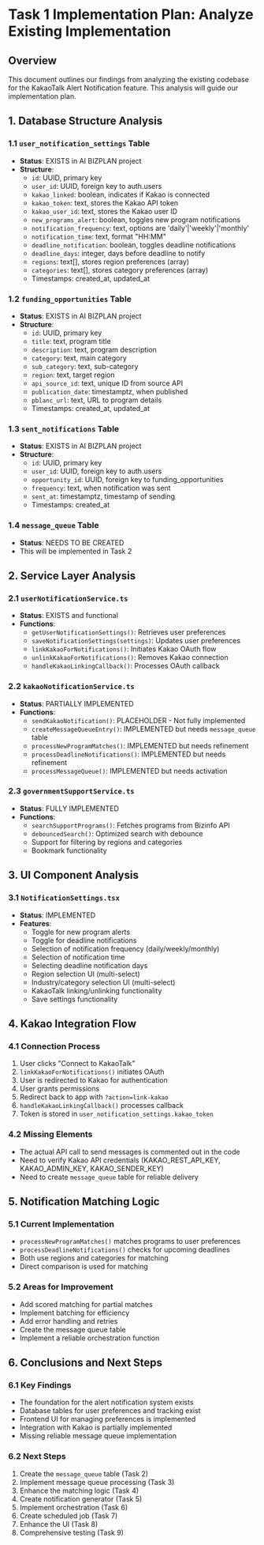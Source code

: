 # Task 1 Implementation Plan: Analyze Existing Implementation

## Overview
This document outlines our findings from analyzing the existing codebase for the KakaoTalk Alert Notification feature. This analysis will guide our implementation plan.

## 1. Database Structure Analysis

### 1.1 `user_notification_settings` Table
- **Status**: EXISTS in AI BIZPLAN project
- **Structure**:
  - `id`: UUID, primary key
  - `user_id`: UUID, foreign key to auth.users
  - `kakao_linked`: boolean, indicates if Kakao is connected
  - `kakao_token`: text, stores the Kakao API token
  - `kakao_user_id`: text, stores the Kakao user ID
  - `new_programs_alert`: boolean, toggles new program notifications
  - `notification_frequency`: text, options are 'daily'|'weekly'|'monthly'
  - `notification_time`: text, format "HH:MM"
  - `deadline_notification`: boolean, toggles deadline notifications
  - `deadline_days`: integer, days before deadline to notify
  - `regions`: text[], stores region preferences (array)
  - `categories`: text[], stores category preferences (array)
  - Timestamps: created_at, updated_at

### 1.2 `funding_opportunities` Table
- **Status**: EXISTS in AI BIZPLAN project 
- **Structure**:
  - `id`: UUID, primary key
  - `title`: text, program title
  - `description`: text, program description
  - `category`: text, main category
  - `sub_category`: text, sub-category
  - `region`: text, target region
  - `api_source_id`: text, unique ID from source API
  - `publication_date`: timestamptz, when published
  - `pblanc_url`: text, URL to program details
  - Timestamps: created_at, updated_at

### 1.3 `sent_notifications` Table
- **Status**: EXISTS in AI BIZPLAN project
- **Structure**:
  - `id`: UUID, primary key
  - `user_id`: UUID, foreign key to auth.users
  - `opportunity_id`: UUID, foreign key to funding_opportunities
  - `frequency`: text, when notification was sent
  - `sent_at`: timestamptz, timestamp of sending
  - Timestamps: created_at

### 1.4 `message_queue` Table
- **Status**: NEEDS TO BE CREATED
- This will be implemented in Task 2

## 2. Service Layer Analysis

### 2.1 `userNotificationService.ts`
- **Status**: EXISTS and functional
- **Functions**:
  - `getUserNotificationSettings()`: Retrieves user preferences
  - `saveNotificationSettings(settings)`: Updates user preferences
  - `linkKakaoForNotifications()`: Initiates Kakao OAuth flow
  - `unlinkKakaoForNotifications()`: Removes Kakao connection
  - `handleKakaoLinkingCallback()`: Processes OAuth callback

### 2.2 `kakaoNotificationService.ts`
- **Status**: PARTIALLY IMPLEMENTED
- **Functions**:
  - `sendKakaoNotification()`: PLACEHOLDER - Not fully implemented
  - `createMessageQueueEntry()`: IMPLEMENTED but needs `message_queue` table
  - `processNewProgramMatches()`: IMPLEMENTED but needs refinement
  - `processDeadlineNotifications()`: IMPLEMENTED but needs refinement
  - `processMessageQueue()`: IMPLEMENTED but needs activation

### 2.3 `governmentSupportService.ts`
- **Status**: FULLY IMPLEMENTED
- **Functions**:
  - `searchSupportPrograms()`: Fetches programs from Bizinfo API
  - `debouncedSearch()`: Optimized search with debounce
  - Support for filtering by regions and categories
  - Bookmark functionality

## 3. UI Component Analysis

### 3.1 `NotificationSettings.tsx`
- **Status**: IMPLEMENTED
- **Features**:
  - Toggle for new program alerts
  - Toggle for deadline notifications
  - Selection of notification frequency (daily/weekly/monthly)
  - Selection of notification time
  - Selecting deadline notification days
  - Region selection UI (multi-select)
  - Industry/category selection UI (multi-select)
  - KakaoTalk linking/unlinking functionality
  - Save settings functionality

## 4. Kakao Integration Flow

### 4.1 Connection Process
1. User clicks "Connect to KakaoTalk"
2. `linkKakaoForNotifications()` initiates OAuth
3. User is redirected to Kakao for authentication
4. User grants permissions
5. Redirect back to app with `?action=link-kakao`
6. `handleKakaoLinkingCallback()` processes callback
7. Token is stored in `user_notification_settings.kakao_token`

### 4.2 Missing Elements
- The actual API call to send messages is commented out in the code
- Need to verify Kakao API credentials (KAKAO_REST_API_KEY, KAKAO_ADMIN_KEY, KAKAO_SENDER_KEY)
- Need to create `message_queue` table for reliable delivery

## 5. Notification Matching Logic

### 5.1 Current Implementation
- `processNewProgramMatches()` matches programs to user preferences
- `processDeadlineNotifications()` checks for upcoming deadlines
- Both use regions and categories for matching
- Direct comparison is used for matching

### 5.2 Areas for Improvement
- Add scored matching for partial matches
- Implement batching for efficiency
- Add error handling and retries
- Create the message queue table
- Implement a reliable orchestration function

## 6. Conclusions and Next Steps

### 6.1 Key Findings
- The foundation for the alert notification system exists
- Database tables for user preferences and tracking exist
- Frontend UI for managing preferences is implemented
- Integration with Kakao is partially implemented
- Missing reliable message queue implementation

### 6.2 Next Steps
1. Create the `message_queue` table (Task 2)
2. Implement message queue processing (Task 3)
3. Enhance the matching logic (Task 4)
4. Create notification generator (Task 5)
5. Implement orchestration (Task 6)
6. Create scheduled job (Task 7)
7. Enhance the UI (Task 8)
8. Comprehensive testing (Task 9) 